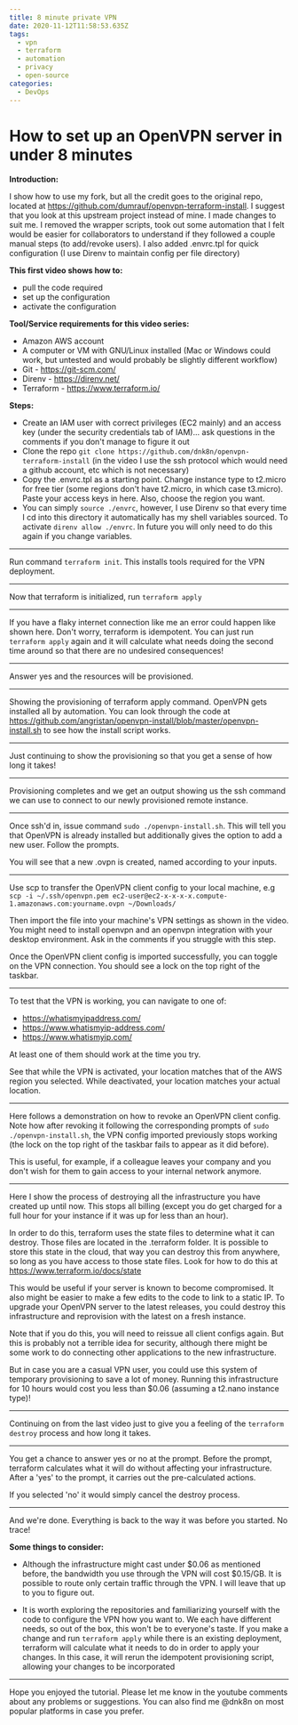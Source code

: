```yaml
---
title: 8 minute private VPN
date: 2020-11-12T11:58:53.635Z
tags:
  - vpn
  - terraform
  - automation
  - privacy
  - open-source
categories:
  - DevOps
---
```

# How to set up an OpenVPN server in under 8 minutes

**Introduction:**

I show how to use my fork, but all the credit goes to the original repo, located at https://github.com/dumrauf/openvpn-terraform-install. I suggest that you look at this upstream project instead of mine. I made changes to suit me. I removed the wrapper scripts, took out some automation that I felt would be easier for collaborators to understand if they followed a couple manual steps (to add/revoke users). I also added .envrc.tpl for quick configuration (I use Direnv to maintain config per file directory)

<div class="youtube" data-id="ittv-1ya1tc"></div>

**This first video shows how to:**

 - pull the code required
 - set up the configuration
 - activate the configuration

**Tool/Service requirements for this video series:**

 - Amazon AWS account
 - A computer or VM with GNU/Linux installed (Mac or Windows could work, but untested and would probably be slightly different workflow)
 - Git - https://git-scm.com/
 - Direnv - https://direnv.net/
 - Terraform - https://www.terraform.io/

**Steps:**

 - Create an IAM user with correct privileges (EC2 mainly) and an access key (under the security credentials tab of IAM)... ask questions in the comments if you don't manage to figure it out
 - Clone the repo `git clone https://github.com/dnk8n/openvpn-terraform-install` (in the video I use the ssh protocol which would need a github account, etc which is not necessary)
 - Copy the .envrc.tpl as a starting point. Change instance type to t2.micro for free tier (some regions don't have t2.micro, in which case t3.micro). Paste your access keys in here. Also, choose the region you want.
 - You can simply `source ./envrc`, however, I use Direnv so that every time I cd into this directory it automatically has my shell variables sourced. To activate `direnv allow ./envrc`. In future you will only need to do this again if you change variables.

___

<div class="youtube" data-id="hD1Jaqsvrn4"></div>

Run command `terraform init`. This installs tools required for the VPN deployment.

___

<div class="youtube" data-id="jk3b1TbHemI"></div>

Now that terraform is initialized, run `terraform apply`

___

<div class="youtube" data-id="jtGLCmo0DQc"></div>

If you have a flaky internet connection like me an error could happen like shown here. Don't worry, terraform is idempotent. You can just run `terraform apply` again and it will calculate what needs doing the second time around so that there are no undesired consequences!

___

<div class="youtube" data-id="yf5LK85VtmQ"></div>

Answer yes and the resources will be provisioned.

___

<div class="youtube" data-id="51pSCcnMuSw"></div>

Showing the provisioning of terraform apply command. OpenVPN gets installed all by automation. You can look through the code at https://github.com/angristan/openvpn-install/blob/master/openvpn-install.sh to see how the install script works.

___

<div class="youtube" data-id="3JdI6xJwqNI"></div>

Just continuing to show the provisioning so that you get a sense of how long it takes!

___

<div class="youtube" data-id="7ooW3IFkFi4"></div>

Provisioning completes and we get an output showing us the ssh command we can use to connect to our newly provisioned remote instance.

___

<div class="youtube" data-id="svMk6btsk2k"></div>

Once ssh'd in, issue command `sudo ./openvpn-install.sh`. This will tell you that OpenVPN is already installed but additionally gives the option to add a new user. Follow the prompts.

You will see that a new .ovpn is created, named according to your inputs.

___

<div class="youtube" data-id="UA-AqAPY3QY"></div>

Use scp to transfer the OpenVPN client config to your local machine, e.g `scp -i ~/.ssh/openvpn.pem ec2-user@ec2-x-x-x-x.compute-1.amazonaws.com:yourname.ovpn ~/Downloads/`

Then import the file into your machine's VPN settings as shown in the video. You might need to install openvpn and an openvpn integration with your desktop environment. Ask in the comments if you struggle with this step.

Once the OpenVPN client config is imported successfully, you can toggle on the VPN connection. You should see a lock on the top right of the taskbar.

___

<div class="youtube" data-id="8j-u8c9jTF0"></div>

To test that the VPN is working, you can navigate to one of:

 - https://whatismyipaddress.com/
 - https://www.whatismyip-address.com/
 - https://www.whatismyip.com/

At least one of them should work at the time you try.

See that while the VPN is activated, your location matches that of the AWS region you selected. While deactivated, your location matches your actual location.

___

<div class="youtube" data-id="vqgkpjWJXV4"></div>

Here follows a demonstration on how to revoke an OpenVPN client config. Note how after revoking it following the corresponding prompts of `sudo ./openvpn-install.sh`, the VPN config imported previously stops working (the lock on the top right of the taskbar fails to appear as it did before).

This is useful, for example, if a colleague leaves your company and you don't wish for them to gain access to your internal network anymore.

___

<div class="youtube" data-id="bdsu4VljFfg"></div>

Here I show the process of destroying all the infrastructure you have created up until now. This stops all billing (except you do get charged for a full hour for your instance if it was up for less than an hour).

In order to do this, terraform uses the state files to determine what it can destroy. Those files are located in the .terraform folder. It is possible to store this state in the cloud, that way you can destroy this from anywhere, so long as you have access to those state files. Look for how to do this at https://www.terraform.io/docs/state

This would be useful if your server is known to become compromised. It also might be easier to make a few edits to the code to link to a static IP. To upgrade your OpenVPN server to the latest releases, you could destroy this infrastructure and reprovision with the latest on a fresh instance.

Note that if you do this, you will need to reissue all client configs again. But this is probably not a terrible idea for security, although there might be some work to do connecting other applications to the new infrastructure.

But in case you are a casual VPN user, you could use this system of temporary provisioning to save a lot of money. Running this infrastructure for 10 hours would cost you less than $0.06 (assuming a t2.nano instance type)!

___

<div class="youtube" data-id="_40cQo30Y-0"></div>

Continuing on from the last video just to give you a feeling of the `terraform destroy` process and how long it takes.

___

<div class="youtube" data-id="AaM-xsSFiaw"></div>

You get a chance to answer yes or no at the prompt. Before the prompt, terraform calculates what it will do without affecting your infrastructure. After a 'yes' to the prompt, it carries out the pre-calculated actions.

If you selected 'no' it would simply cancel the destroy process.

___

<div class="youtube" data-id="JLwyYFR_Xq4"></div>

And we're done. Everything is back to the way it was before you started. No trace!

**Some things to consider:**

- Although the infrastructure might cast under $0.06 as mentioned before, the bandwidth you use through the VPN will cost $0.15/GB. It is possible to route only certain traffic through the VPN. I will leave that up to you to figure out.

- It is worth exploring the repositories and familiarizing yourself with the code to configure the VPN how you want to. We each have different needs, so out of the box, this won't be to everyone's taste. If you make a change and run `terraform apply` while there is an existing deployment, terraform will calculate what it needs to do in order to apply your changes. In this case, it will rerun the idempotent provisioning script, allowing your changes to be incorporated
___

Hope you enjoyed the tutorial. Please let me know in the youtube comments about any problems or suggestions. You can also find me @dnk8n on most popular platforms in case you prefer.